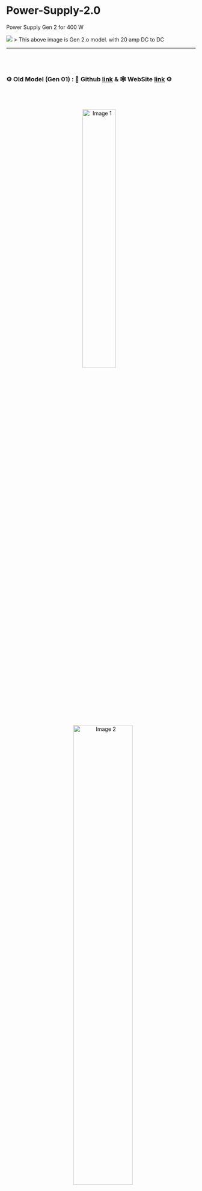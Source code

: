 # Power-Supply-2.0
Power Supply Gen 2 for 400 W

<img src="public/Setup (2).jpg">
> This above image is Gen 2.o model. with 20 amp DC to DC

---

</br>
</br>

<div style="display: flex; align-items: center; gap: 10px;" align="center">
  
### ⚙️ Old Model (Gen 01) : 🔬 Github [link](https://github.com/akashdip2001/college-final-year-project/blob/main/README.md) & 🕸️ WebSite [link](https://akashdip2001.github.io/college-final-year-project/6%20sem%20powerSupply/index.html) ⚙️
</div>

</br>
</br>

<p align="center">
<img src="https://github.com/user-attachments/assets/9a2c9d1e-dffa-4924-a8f1-5fe9c1c35774" alt="Image 1" width="42%%" style="margin-right: 10px;"/>
  <img src="https://github.com/user-attachments/assets/16b642c4-2ba8-4a47-b2de-e9b3fa741ab6" alt="Image 2" width="56%%" style="margin-left: 10px;"/>
  </br>
</p>

https://github.com/user-attachments/assets/46dd8667-5b26-4def-98d9-c782ca856aed

---

**Input Power:**
1. The circuit starts with an AC mains input of **230V at 50Hz (Indian frequency)**.
2. The input is connected to a **transformer** (rated for 230V to the desired secondary voltage and 1.5A capacity).  
   - This step-down transformer reduces the voltage to a manageable level (as per your circuit design).  

---

https://github.com/user-attachments/assets/54c876d5-d65f-4f25-b2e3-50d7e8fe2ed1

**Rectification Stage:**
3. The reduced AC voltage from the transformer is fed into a **full-wave rectifier circuit**, which is built using four **6A4 diodes** in a bridge configuration.  
   - The rectifier converts AC to pulsating DC.  

---

**Smoothing Stage:**
4. A **470μF capacitor (35V)** is connected after the rectifier to smoothen the pulsating DC into a stable DC output.  
   - This capacitor filters out most of the ripples.  

---

**Voltage Regulation Stage:**
5. The rectified and filtered DC is fed into **voltage regulator ICs (7815 and 7805)** for precise voltage outputs of **+15V** and **+5V**, respectively.  
   - These ICs ensure stable voltage outputs for different components in the circuit.  

---

**Cooling Mechanism:**
6. To prevent overheating of the components, a **heat sink** is attached to the voltage regulators. Additionally, a **cooling fan** is integrated to dissipate heat efficiently.  

---

**Output Stage:**
7. The circuit includes a **300W 10A 30V Buck Converter**, which adjusts the output voltage and current to meet the load's requirements.  
   - This component handles high power efficiently but is limited by the **5-8A current range**, as exceeding this will cause the circuit to overheat or fail.  

---

**Control and Switching System:**
8. **Potentiometers (10kΩ)** are included for fine-tuning voltage and current levels.
9. **LED indicators** are used for status indication.  
10. **Display module** shows the output voltage and current for monitoring purposes.  

### ✅ **Control and Switching System**

[<img align="right" alt="pi poco w" width="35%" src="https://github.com/akashdip2001/college-final-year-project/raw/main/img/pi.jpg">]() 
 
1. **Potentiometers (10kΩ)**:  
   - **Purpose**: To regulate voltage and current for the electroplating process.  
   - **Connections**:  
     - One potentiometer controls the **voltage** output from the buck converter.  
     - The other potentiometer controls the **current** flowing to the output probes (alligator clips connected to the cathode and anode).  

2. **Black Switch**:  
   - **Purpose**: Master switch to turn the entire power supply system ON or OFF.  
   - **Connection**: Connected to the **primary side of the transformer**. Switching it ON energizes the entire system.  

3. **Red Switch**:  
   - **Purpose**: Controls the output probes (cathode and anode). It allows you to start or stop the electroplating process without turning off the whole system.  
   - **Connection**: Placed on the output side after the buck converter, controlling power to the **alligator clips**.  

### ⚠️ `Try to controll Wirelessly in Local Area Network (LAN) using Raspberry pi`

---

### **Display System**

[<img align="right" alt="" width="35%" src="https://github.com/akashdip2001/college-final-year-project/raw/main/img/display.jpg">](https://github.com/akashdip2001/college-project-6th-sem-Electroplating) 

4. **Digital Display (Voltmeter + Ammeter)**:  
   - **Purpose**: Tracks the real-time voltage and current supplied to the electrolyte solution during the electroplating process.  
   - **Connections**:  
     - Voltage input is taken from the **buck converter output**.  
     - Current is measured using a **shunt resistor** in series with the output probes.  

---

### **LED Indicators**
5. **Red LED (Process Indicator)**:  
   - **Purpose**: Indicates that the electroplating process has started, i.e., current is flowing through the electrolyte.  
   - **Connection**:  
     - Connected in **series** with the electrolyte and the alligator clips.  
     - It lights up only when the circuit is complete, and current flows through the electrolyte solution.  

6. **Other LEDs (Status Indicators)**:  
   - There are **two additional LEDs** for general status indication (e.g., power ON/OFF).  
   - Connections:  
     - One LED is connected to the output of the **black switch** to indicate the system is ON.  
     - The second LED may indicate the buck converter is powered.  

---
---

### Circuit Precautions:
- The system is designed to handle up to **5-8A current**; exceeding this limit can burn out the components (e.g., wires, capacitors).  
- Ensure proper insulation and cooling to avoid electrical hazards.  
- Use high-quality **soldering wire and connections** to maintain circuit integrity.  

---

<details>	
 <summary><b>📌 Gen 01 Update</b></summary><br>

### Total Cost Breakdown:  
As per your shared list, the total cost of the project is **₹3245** (Gen 01), including components and repair expenses. [Learn more](https://college-final-year-project.netlify.app/)

# Update `Gen 01` with Resistors (limit 9V 4amp) - March 2025
</div>

<p align="center">
  <img src="https://github.com/akashdip2001/college-final-year-project/raw/main/img/427202737-315dab46-ac37-4b29-8788-19aad9768e5d.jpg" alt="Image 1" width="45%" style="margin-right: 10px;"/>
  <img src="https://github.com/akashdip2001/college-final-year-project/raw/main/img/427202612-e91bcefa-8744-40a2-a793-f8c5cf71e4ad.jpg" alt="Image 2" width="45%" style="margin-left: 10px;"/>
  </br>
  <img src="https://github.com/akashdip2001/college-final-year-project/raw/main/img/427202672-095e444a-4207-4657-865e-f9c2176fe043.jpg" alt="Image 1" width="45%" style="margin-right: 10px;"/>
  <img src="https://github.com/akashdip2001/college-final-year-project/raw/main/img/427202802-251fd80d-a1f1-4f0c-ab09-1ca3f4650ef0.jpg" alt="Image 2" width="45%" style="margin-left: 10px;"/>
  </br>
  <img src="https://github.com/akashdip2001/college-final-year-project/raw/main/img/427202878-2348bcf1-4032-46fb-b775-de3435e60bc2.jpg" alt="Image 1" width="45%" style="margin-right: 10px;"/>
  <img src="https://github.com/akashdip2001/college-final-year-project/raw/main/img/427202923-19b84d16-55da-4cc6-98f3-56b391a1d635.jpg" alt="Image 2" width="45%" style="margin-left: 10px;"/>
  </br>
  <img src="https://github.com/akashdip2001/college-final-year-project/raw/main/img/427202312-4ca34ca0-601d-4b53-bf86-76944c04b123.jpg" alt="Image 1" width="45%" style="margin-right: 10px;"/>
  <img src="https://github.com/akashdip2001/college-final-year-project/raw/main/img/427202364-17fcc9fa-0eaf-40d7-8155-30d04730a748.jpg" alt="Image 2" width="45%" style="margin-left: 10px;"/>
  </br>
</p>

## after using 9V 4 amp, this is happns

![resistors](https://github.com/akashdip2001/college-final-year-project/raw/main/img/423094084-daa643e7-bf54-4855-9d06-89380113a25d.jpg)

---

</details>

# Alternate Circuit

https://github.com/user-attachments/assets/3770be8d-7837-4679-9d37-4d89e2f6ec3e

---

</br>
</br>

<div style="display: flex; align-items: center; gap: 10px;" align="center">
  
## Gen 2.o
</div>

</br>
</br>

<p align="center">
  <img src="public/Setup (1).jpg" alt="Image 1" width="42%" style="margin-right: 10px;"/>
  <img src="public/components 01.jpg" alt="Image 2" width="56%" style="margin-left: 10px;"/>
</p>
<p align="center">
  <img src="public/components 02.jpg" alt="Image 1" width="46%" style="margin-right: 10px;"/>
  <img src="public/components 03.jpg" alt="Image 2" width="46%" style="margin-left: 10px;"/>
</p>
<p align="center">
  <img src="public/components 04.jpg" alt="Image 1" width="46%" style="margin-right: 10px;"/>
  <img src="public/components 05.jpg" alt="Image 2" width="46%" style="margin-left: 10px;"/>
</p>
<p align="center">
  <img src="public/components 05-1.jpg" alt="Image 1" width="46%" style="margin-right: 10px;"/>
  <img src="public/components 05-2.jpg" alt="Image 2" width="46%" style="margin-left: 10px;"/>
</p>

---

</br>
</br>

<p align="center">
  <img src="public/DC to DC 20 amp.jpg" alt="Image 1" width="46%" style="margin-right: 10px;"/>
  <img src="public/components 06.jpg" alt="Image 2" width="46%" style="margin-left: 10px;"/>
</p>
<p align="center">
  <img src="public/components 07.jpg" alt="Image 1" width="32%" style="margin-right: 10px;"/>
  <img src="public/components 08.jpg" alt="Image 2" width="32%" style="margin-left: 10px;"/>
  <img src="public/components 12.jpg" alt="Image 2" width="32%" style="margin-left: 10px;"/>
</p>
<p align="center">
  <img src="public/components 09.jpg" alt="Image 1" width="46%" style="margin-right: 10px;"/>
  <img src="public/components 10.jpg" alt="Image 2" width="46%" style="margin-left: 10px;"/>
</p>

<img src="public/components 11.jpg">
<img src="public/arkadip-mahapatra.jpg">
